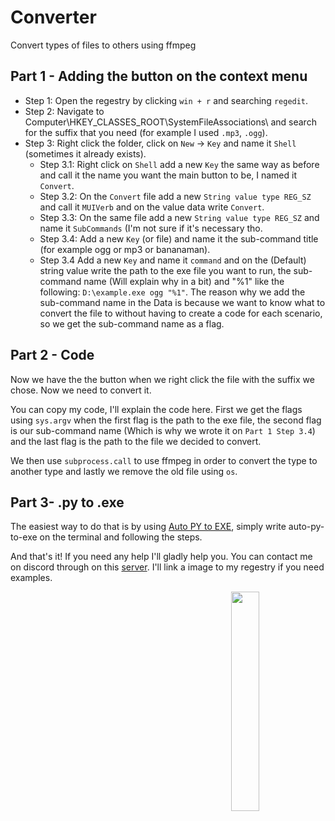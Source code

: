 # Converter
Convert types of files to others using ffmpeg 

## Part 1 - Adding the button on the context menu
- Step 1: Open the regestry by clicking `win + r` and searching `regedit`.
- Step 2: Navigate to Computer\HKEY_CLASSES_ROOT\SystemFileAssociations\ and search for the suffix that you need (for example I used `.mp3`, `.ogg`).
- Step 3: Right click the folder, click on `New` -> `Key` and name it `Shell` (sometimes it already exists).
  - Step 3.1: Right click on `Shell` add a new `Key` the same way as before and call it the name you want the main button to be, I named it `Convert`.
  - Step 3.2: On the `Convert` file add a new `String value type REG_SZ` and call it `MUIVerb` and on the value data write `Convert`.
  - Step 3.3: On the same file add a new `String value type REG_SZ` and name it `SubCommands` (I'm not sure if it's necessary tho.
  - Step 3.4: Add a new `Key` (or file) and name it the sub-command title (for example ogg or mp3 or bananaman).
  - Step 3.4 Add a new `Key` and name it `command` and on the (Default) string value write the path to the exe file you want to run, the sub-command name (Will explain why in a bit) and "%1" like the following: `D:\example.exe ogg "%1"`.
  The reason why we add the sub-command name in the Data is because we want to know what to convert the file to without having to create a code for each scenario, so we get the sub-command name as a flag.

## Part 2 - Code
Now we have the the button when we right click the file with the suffix we chose. Now we need to convert it.

You can copy my code, I'll explain the code here.
First we get the flags using `sys.argv` when the first flag is the path to the exe file, the second flag is our sub-command name (Which is why we wrote it on `Part 1 Step 3.4`)
and the last flag is the path to the file we decided to convert.

We then use `subprocess.call` to use ffmpeg in order to convert the type to another type and lastly we remove the old file using `os`.

## Part 3- .py to .exe
The easiest way to do that is by using [Auto PY to EXE](https://pypi.org/project/auto-py-to-exe/), simply write auto-py-to-exe on the terminal and following the steps.


And that's it! If you need any help I'll gladly help you. You can contact me on discord through on this [server](https://discord.gg/YZDFVhZ). I'll link a image to my regestry if you need examples.

<img src="https://cdn.discordapp.com/attachments/711183961937674290/750800461837238392/unknown.png" height="30%" width="30%" align="right">
